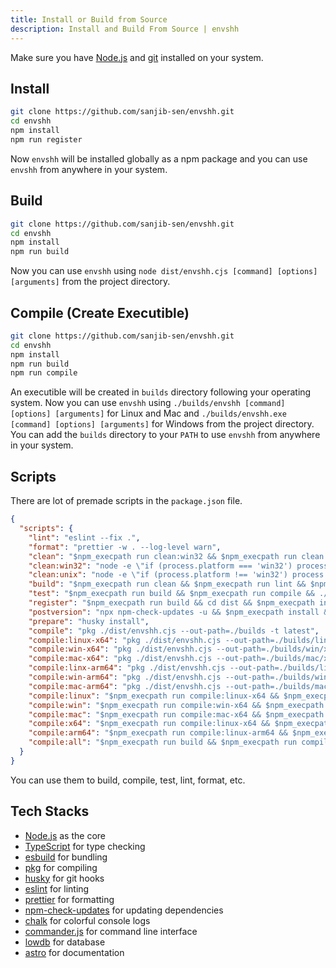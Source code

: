 ```yaml
---
title: Install or Build from Source
description: Install and Build From Source | envshh
---
```


Make sure you have [Node.js](https://nodejs.org/en/) and [git](https://git-scm.com/downloads) installed on your system.

## Install

```sh
git clone https://github.com/sanjib-sen/envshh.git
cd envshh
npm install
npm run register
```

Now `envshh` will be installed globally as a npm package and you can use `envshh` from anywhere in your system.

## Build

```sh
git clone https://github.com/sanjib-sen/envshh.git
cd envshh
npm install
npm run build
```

Now you can use `envshh` using `node dist/envshh.cjs [command] [options] [arguments]` from the project directory.

## Compile (Create Executible)

```sh
git clone https://github.com/sanjib-sen/envshh.git
cd envshh
npm install
npm run build
npm run compile
```

An executible will be created in `builds` directory following your operating system. Now you can use `envshh` using `./builds/envshh [command] [options] [arguments]` for Linux and Mac and `./builds/envshh.exe [command] [options] [arguments]` for Windows from the project directory.
You can add the `builds` directory to your `PATH` to use `envshh` from anywhere in your system.

## Scripts

There are lot of premade scripts in the `package.json` file.

```json
{
  "scripts": {
    "lint": "eslint --fix .",
    "format": "prettier -w . --log-level warn",
    "clean": "$npm_execpath run clean:win32 && $npm_execpath run clean:unix",
    "clean:win32": "node -e \"if (process.platform === 'win32') process.exit(1)\" || , if exist dist rmdir /Q /S dist builds",
    "clean:unix": "node -e \"if (process.platform !== 'win32') process.exit(1)\" || rm -rf dist builds",
    "build": "$npm_execpath run clean && $npm_execpath run lint && $npm_execpath run format && node esbuild.mjs",
    "test": "$npm_execpath run build && $npm_execpath run compile && ./builds/envshh -v",
    "register": "$npm_execpath run build && cd dist && $npm_execpath install -g .",
    "postversion": "npx npm-check-updates -u && $npm_execpath install && $npm_execpath run build && $npm_execpath run compile && ./builds/envshh -v",
    "prepare": "husky install",
    "compile": "pkg ./dist/envshh.cjs --out-path=./builds -t latest",
    "compile:linux-x64": "pkg ./dist/envshh.cjs --out-path=./builds/linux/x64 -t latest-linux-x64",
    "compile:win-x64": "pkg ./dist/envshh.cjs --out-path=./builds/win/x64 -t latest-win-x64",
    "compile:mac-x64": "pkg ./dist/envshh.cjs --out-path=./builds/mac/x64 -t latest-mac-x64",
    "compile:linx-arm64": "pkg ./dist/envshh.cjs --out-path=./builds/linux/arm64 -t latest-linux-arm64",
    "compile:win-arm64": "pkg ./dist/envshh.cjs --out-path=./builds/win/arm64 -t latest-win-arm64",
    "compile:mac-arm64": "pkg ./dist/envshh.cjs --out-path=./builds/mac/arm64 -t latest-mac-arm64",
    "compile:linux": "$npm_execpath run compile:linux-x64 && $npm_execpath run compile:linx-arm64",
    "compile:win": "$npm_execpath run compile:win-x64 && $npm_execpath run compile:win-arm64",
    "compile:mac": "$npm_execpath run compile:mac-x64 && $npm_execpath run compile:mac-arm64",
    "compile:x64": "$npm_execpath run compile:linux-x64 && $npm_execpath run compile:win-x64 && $npm_execpath run compile:mac-x64",
    "compile:arm64": "$npm_execpath run compile:linux-arm64 && $npm_execpath run compile:win-arm64 && $npm_execpath run compile:mac-arm64",
    "compile:all": "$npm_execpath run build && $npm_execpath run compile:x64 && $npm_execpath run compile:arm64"
  }
}
```

You can use them to build, compile, test, lint, format, etc.

## Tech Stacks

- [Node.js](https://nodejs.org/en/) as the core
- [TypeScript](https://www.typescriptlang.org/) for type checking
- [esbuild](https://esbuild.github.io/) for bundling
- [pkg](https://www.npmjs.com/package/pkg) for compiling
- [husky](https://www.npmjs.com/package/husky) for git hooks
- [eslint](https://www.npmjs.com/package/eslint) for linting
- [prettier](https://www.npmjs.com/package/prettier) for formatting
- [npm-check-updates](https://www.npmjs.com/package/npm-check-updates) for updating dependencies
- [chalk](https://www.npmjs.com/package/chalk) for colorful console logs
- [commander.js](https://github.com/tj/commander.js) for command line interface
- [lowdb](https://github.com/typicode/lowdb) for database
- [astro](https://astro.build/) for documentation
